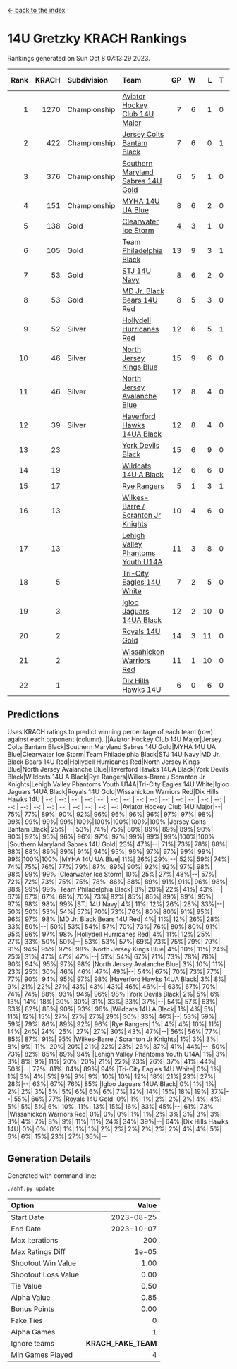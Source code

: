 [<- back to the index](readme.md)
# 14U Gretzky KRACH Rankings
Rankings generated on Sun Oct  8 07:13:29 2023.

Rank|KRACH|Subdivision|Team|GP|W|L|T|OTW|OTL|SoS|Exp Wins|Win Diff
---:|---:|:---|:---|---:|---:|---:|---:|---:|---:|---:|---:|---:
1|1270|Championship|[Aviator Hockey Club 14U Major](https://gamesheetstats.com/seasons/3659/teams/140575/schedule)|7|6|1|0|0|0|953|6.8|-0.0
2|422|Championship|[Jersey Colts Bantam Black](https://gamesheetstats.com/seasons/3659/teams/140580/schedule)|7|6|0|1|2|0|39|7.4|0.0
3|376|Championship|[Southern Maryland Sabres 14U Gold](https://gamesheetstats.com/seasons/3659/teams/140588/schedule)|6|5|1|0|0|0|204|5.8|-0.0
4|151|Championship|[MYHA 14U UA Blue](https://gamesheetstats.com/seasons/3659/teams/140583/schedule)|8|6|2|0|0|2|57|6.9|0.0
5|138|Gold|[Clearwater Ice Storm](https://gamesheetstats.com/seasons/3659/teams/142500/schedule)|4|3|1|0|0|0|53|3.9|0.0
6|105|Gold|[Team Philadelphia Black](https://gamesheetstats.com/seasons/3659/teams/140590/schedule)|13|9|3|1|2|1|68|10.4|0.0
7|53|Gold|[STJ 14U Navy](https://gamesheetstats.com/seasons/3659/teams/140589/schedule)|8|6|2|0|0|1|57|6.9|0.0
8|53|Gold|[MD Jr. Black Bears 14U Red](https://gamesheetstats.com/seasons/3659/teams/140581/schedule)|8|5|3|0|0|0|33|5.9|0.0
9|52|Silver|[Hollydell Hurricanes Red](https://gamesheetstats.com/seasons/3659/teams/140578/schedule)|12|6|5|1|1|1|88|7.4|0.0
10|46|Silver|[North Jersey Kings Blue](https://gamesheetstats.com/seasons/3659/teams/140585/schedule)|15|9|6|0|2|1|140|9.9|0.0
11|46|Silver|[North Jersey Avalanche Blue](https://gamesheetstats.com/seasons/3659/teams/140584/schedule)|12|8|4|0|0|0|49|8.9|0.0
12|39|Silver|[Haverford Hawks 14UA Black](https://gamesheetstats.com/seasons/3659/teams/140577/schedule)|12|8|4|0|0|0|71|8.9|0.0
13|23||[York Devils Black](https://gamesheetstats.com/seasons/3659/teams/140595/schedule)|15|6|9|0|0|0|147|6.9|0.0
14|19||[Wildcats 14U A Black](https://gamesheetstats.com/seasons/3659/teams/140592/schedule)|12|6|6|0|0|1|147|6.9|0.0
15|17||[Rye Rangers](https://gamesheetstats.com/seasons/3659/teams/140587/schedule)|5|1|3|1|0|0|98|2.4|0.0
16|13||[Wilkes-Barre / Scranton Jr Knights](https://gamesheetstats.com/seasons/3659/teams/140593/schedule)|10|4|6|0|0|0|57|4.9|0.0
17|13||[Lehigh Valley Phantoms Youth U14A](https://gamesheetstats.com/seasons/3659/teams/140582/schedule)|11|3|8|0|0|0|85|3.9|0.0
18|5||[Tri-City Eagles 14U White](https://gamesheetstats.com/seasons/3659/teams/140591/schedule)|7|2|5|0|0|0|171|2.9|0.0
19|3||[Igloo Jaguars 14UA Black](https://gamesheetstats.com/seasons/3659/teams/140579/schedule)|12|2|10|0|0|0|35|2.9|0.0
20|2||[Royals 14U Gold](https://gamesheetstats.com/seasons/3659/teams/140586/schedule)|14|3|11|0|0|0|103|3.9|0.0
21|2||[Wissahickon Warriors Red](https://gamesheetstats.com/seasons/3659/teams/140594/schedule)|11|1|10|0|0|0|41|1.9|0.0
22|1||[Dix Hills Hawks 14U](https://gamesheetstats.com/seasons/3659/teams/140576/schedule)|6|0|6|0|0|0|27|0.9|0.0

## Predictions
Uses KRACH ratings to predict winning percentage of each team (row) against each opponent (column).
||Aviator Hockey Club 14U Major|Jersey Colts Bantam Black|Southern Maryland Sabres 14U Gold|MYHA 14U UA Blue|Clearwater Ice Storm|Team Philadelphia Black|STJ 14U Navy|MD Jr. Black Bears 14U Red|Hollydell Hurricanes Red|North Jersey Kings Blue|North Jersey Avalanche Blue|Haverford Hawks 14UA Black|York Devils Black|Wildcats 14U A Black|Rye Rangers|Wilkes-Barre / Scranton Jr Knights|Lehigh Valley Phantoms Youth U14A|Tri-City Eagles 14U White|Igloo Jaguars 14UA Black|Royals 14U Gold|Wissahickon Warriors Red|Dix Hills Hawks 14U
| --: | --: | --: | --: | --: | --: | --: | --: | --: | --: | --: | --: | --: | --: | --: | --: | --: | --: | --: | --: | --: | --: | --: 
|Aviator Hockey Club 14U Major|--| 75%| 77%| 89%| 90%| 92%| 96%| 96%| 96%| 96%| 97%| 97%| 98%| 99%| 99%| 99%| 99%|100%|100%|100%|100%|100%
|Jersey Colts Bantam Black| 25%|--| 53%| 74%| 75%| 80%| 89%| 89%| 89%| 90%| 90%| 92%| 95%| 96%| 96%| 97%| 97%| 99%| 99%| 99%|100%|100%
|Southern Maryland Sabres 14U Gold| 23%| 47%|--| 71%| 73%| 78%| 88%| 88%| 88%| 89%| 89%| 91%| 94%| 95%| 96%| 97%| 97%| 99%| 99%| 99%|100%|100%
|MYHA 14U UA Blue| 11%| 26%| 29%|--| 52%| 59%| 74%| 74%| 75%| 76%| 77%| 79%| 87%| 89%| 90%| 92%| 92%| 97%| 98%| 98%| 99%| 99%
|Clearwater Ice Storm| 10%| 25%| 27%| 48%|--| 57%| 72%| 72%| 73%| 75%| 75%| 78%| 86%| 88%| 89%| 91%| 91%| 96%| 98%| 98%| 99%| 99%
|Team Philadelphia Black|  8%| 20%| 22%| 41%| 43%|--| 67%| 67%| 67%| 69%| 70%| 73%| 82%| 85%| 86%| 89%| 89%| 95%| 97%| 98%| 98%| 99%
|STJ 14U Navy|  4%| 11%| 12%| 26%| 28%| 33%|--| 50%| 50%| 53%| 54%| 57%| 70%| 73%| 76%| 80%| 80%| 91%| 95%| 96%| 97%| 98%
|MD Jr. Black Bears 14U Red|  4%| 11%| 12%| 26%| 28%| 33%| 50%|--| 50%| 53%| 54%| 57%| 70%| 73%| 76%| 80%| 80%| 91%| 95%| 96%| 97%| 98%
|Hollydell Hurricanes Red|  4%| 11%| 12%| 25%| 27%| 33%| 50%| 50%|--| 53%| 53%| 57%| 69%| 73%| 75%| 79%| 79%| 91%| 94%| 95%| 97%| 98%
|North Jersey Kings Blue|  4%| 10%| 11%| 24%| 25%| 31%| 47%| 47%| 47%|--| 51%| 54%| 67%| 71%| 73%| 78%| 78%| 90%| 94%| 95%| 97%| 98%
|North Jersey Avalanche Blue|  3%| 10%| 11%| 23%| 25%| 30%| 46%| 46%| 47%| 49%|--| 54%| 67%| 70%| 73%| 77%| 77%| 90%| 94%| 95%| 97%| 98%
|Haverford Hawks 14UA Black|  3%|  8%|  9%| 21%| 22%| 27%| 43%| 43%| 43%| 46%| 46%|--| 63%| 67%| 70%| 74%| 74%| 88%| 93%| 94%| 96%| 98%
|York Devils Black|  2%|  5%|  6%| 13%| 14%| 18%| 30%| 30%| 31%| 33%| 33%| 37%|--| 54%| 57%| 63%| 63%| 82%| 88%| 90%| 93%| 96%
|Wildcats 14U A Black|  1%|  4%|  5%| 11%| 12%| 15%| 27%| 27%| 27%| 29%| 30%| 33%| 46%|--| 53%| 59%| 59%| 79%| 86%| 89%| 92%| 96%
|Rye Rangers|  1%|  4%|  4%| 10%| 11%| 14%| 24%| 24%| 25%| 27%| 27%| 30%| 43%| 47%|--| 56%| 56%| 77%| 85%| 87%| 91%| 95%
|Wilkes-Barre / Scranton Jr Knights|  1%|  3%|  3%|  8%|  9%| 11%| 20%| 20%| 21%| 22%| 23%| 26%| 37%| 41%| 44%|--| 50%| 73%| 82%| 85%| 89%| 94%
|Lehigh Valley Phantoms Youth U14A|  1%|  3%|  3%|  8%|  9%| 11%| 20%| 20%| 21%| 22%| 23%| 26%| 37%| 41%| 44%| 50%|--| 72%| 81%| 84%| 89%| 94%
|Tri-City Eagles 14U White|  0%|  1%|  1%|  3%|  4%|  5%|  9%|  9%|  9%| 10%| 10%| 12%| 18%| 21%| 23%| 27%| 28%|--| 63%| 67%| 76%| 85%
|Igloo Jaguars 14UA Black|  0%|  1%|  1%|  2%|  2%|  3%|  5%|  5%|  6%|  6%|  6%|  7%| 12%| 14%| 15%| 18%| 19%| 37%|--| 55%| 66%| 77%
|Royals 14U Gold|  0%|  1%|  1%|  2%|  2%|  2%|  4%|  4%|  5%|  5%|  5%|  6%| 10%| 11%| 13%| 15%| 16%| 33%| 45%|--| 61%| 73%
|Wissahickon Warriors Red|  0%|  0%|  0%|  1%|  1%|  2%|  3%|  3%|  3%|  3%|  3%|  4%|  7%|  8%|  9%| 11%| 11%| 24%| 34%| 39%|--| 64%
|Dix Hills Hawks 14U|  0%|  0%|  0%|  1%|  1%|  1%|  2%|  2%|  2%|  2%|  2%|  2%|  4%|  4%|  5%|  6%|  6%| 15%| 23%| 27%| 36%|--

## Generation Details

Generated with command line:
```
./ahf.py update
```

| Option | Value |
| :----- | ----: |
| Start Date | 2023-08-25 |
| End Date | 2023-10-07 |
| Max Iterations | 200 |
| Max Ratings Diff | 1e-05 |
| Shootout Win Value | 1.00 |
| Shootout Loss Value | 0.00 |
| Tie Value | 0.50 |
| Alpha Value | 0.85 |
| Bonus Points | 0.00 |
| Fake Ties | 0 |
| Alpha Games | 1 |
| Ignore teams | __KRACH_FAKE_TEAM__ |
| Min Games Played | 4 |

